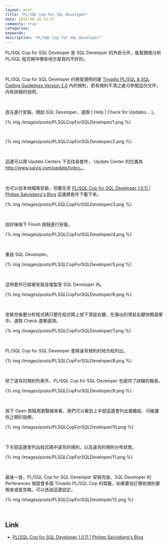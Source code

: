 ```yaml
---
layout: post
title: "PL/SQL Cop for SQL Developer"
date: 2015-09-18 23:37
comments: true
categories: 
keywords: 
description: "PL/SQL Cop for SQL Developer"
---
```


PL/SQL Cop for SQL Developer 是 SQL Developer 的外掛元件，能幫靜態分析 PL/SQL 程式碼中哪些地方是寫的不好的。  

<!-- More -->

<br/>


PL/SQL Cop for SQL Developer 的檢查遵照的是 [Trivadis PL/SQL &  SQL Coding Guidelines Version 2.0](http://www.trivadis.com/sites/default/files/downloads/PLSQL_and_SQL_Coding_Guidelines_2_0_HiRes.pdf) 內的規則，若有規則不清之處可參閱這份文件，內有詳細的說明。  

<br/>


首先進行安裝。開啟 SQL Developer，選取 [ Help | Check for Updates... ]。  

{% img /images/posts/PLSQLCopForSQLDeveloper/1.png %}

<br/>


{% img /images/posts/PLSQLCopForSQLDeveloper/2.png %}

<br/>

這邊可以用 Update Centers 下去找尋套件， Update Center 的位置為 http://www.salvis.com/update/tvdcc。  

<br/>


也可以從本地檔案安裝，但要先至 [PL/SQL Cop for SQL Developer 1.0.11 | Philipp Salvisberg's Blog](https://www.salvis.com/blog/downloads/tvdcc-trivadis-plsql-sql-codechecker-for-sql-developer/) 這邊將套件下載下來。  

{% img /images/posts/PLSQLCopForSQLDeveloper/3.png %}

<br/>


設好後按下 Finish 按鈕進行安裝。  

{% img /images/posts/PLSQLCopForSQLDeveloper/4.png %}

<br/>


重啟 SQL Developer。  

{% img /images/posts/PLSQLCopForSQLDeveloper/5.png %}

<br/>


這時套件已經被安裝並複製至 SQL Developer 內。  

{% img /images/posts/PLSQLCopForSQLDeveloper/6.png %}

<br/>


安裝完後要分析程式碼只要在程式碼上按下滑鼠右鍵，在彈出的滑鼠右鍵快顯選單中，選取 Check 選單選項。  

{% img /images/posts/PLSQLCopForSQLDeveloper/7.png %}

<br/>


PL/SQL Cop for SQL Developer 會將違背規則的地方給列出。  

{% img /images/posts/PLSQLCopForSQLDeveloper/8.png %}

<br/>


除了違背的規則列表外，PL/SQL Cop for SQL Developer 也提共了詳細的報表。  

{% img /images/posts/PLSQLCopForSQLDeveloper/9.png %}

<br/>


按下 Open 按鈕用瀏覽器來看，我們可以看到上半部這邊會列出複雜度、可維護性之類的指標。  

{% img /images/posts/PLSQLCopForSQLDeveloper/10.png %}

<br/>


下半部這邊會列出程式碼中違背的規則，以及違背的規則分布狀態。  

{% img /images/posts/PLSQLCopForSQLDeveloper/11.png %}

<br/>


最後一提，PL/SQL Cop for SQL Developer 安裝完後，SQL Developer 的 Perferences 視窗會多個 Trivadis PL/SQL Cop 的頁籤，如果要自訂哪些規則要檢查或是忽略，可以透過這邊設定。  

{% img /images/posts/PLSQLCopForSQLDeveloper/12.png %}

<br/>


Link
----
* [PL/SQL Cop for SQL Developer 1.0.11 | Philipp Salvisberg's Blog](https://www.salvis.com/blog/downloads/tvdcc-trivadis-plsql-sql-codechecker-for-sql-developer/)
